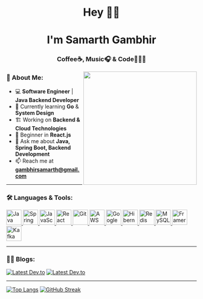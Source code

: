 <h1 align="center">Hey 👋👀</h1>
<h1 align="center">I'm Samarth Gambhir</h1>
<h3 align="center">Coffee☕, Music🎧 & Code👨🏻‍💻</h3>

<img align="right" width="300" height="300" src="https://media.giphy.com/media/3oKIPnAiaMCws8nOsE/giphy.gif">

### 🚀 About Me:
- 💻 **Software Engineer** | **Java Backend Developer**
- 🌱 Currently learning **Go** & **System Design**
- 🏗️ Working on **Backend & Cloud Technologies**
- 🎯 Beginner in **React.js**
- 💬 Ask me about **Java, Spring Boot, Backend Development**
- 📫 Reach me at **gambhirsamarth@gmail.com**

---

### 🛠️ Languages & Tools:
<p align="left"> 
  <a href="https://www.java.com" target="_blank" rel="noreferrer"> 
    <img src="https://www.vectorlogo.zone/logos/java/java-icon.svg" alt="Java" width="40" height="40"/> 
  </a> 
  <a href="https://spring.io/projects/spring-boot" target="_blank" rel="noreferrer"> 
    <img src="https://www.vectorlogo.zone/logos/springio/springio-icon.svg" alt="Spring Boot" width="40" height="40"/> 
</a>
  <a href="https://developer.mozilla.org/en-US/docs/Web/JavaScript" target="_blank" rel="noreferrer"> 
    <img src="https://upload.vectorlogo.zone/logos/javascript/images/239ec8a4-163e-4792-83b6-3f6d96911757.svg" alt="JavaScript" width="40" height="40"/> 
  </a> 
  <a href="https://react.dev/" target="_blank" rel="noreferrer"> 
    <img src="https://www.vectorlogo.zone/logos/reactjs/reactjs-icon.svg" alt="React" width="40" height="40"/> 
  </a> 
  <a href="https://git-scm.com/" target="_blank" rel="noreferrer"> 
  <img src="https://www.vectorlogo.zone/logos/git-scm/git-scm-icon.svg" alt="Git" width="40" height="40"/> 
</a>
  <a href="https://aws.amazon.com/s3/" target="_blank" rel="noreferrer"> 
    <img src="https://www.vectorlogo.zone/logos/amazon_aws/amazon_aws-icon.svg" alt="AWS S3" width="40" height="40"/> 
  </a> 
  <a href="https://cloud.google.com/functions" target="_blank" rel="noreferrer"> 
    <img src="https://www.vectorlogo.zone/logos/google_cloud/google_cloud-icon.svg" alt="Google Cloud Functions" width="40" height="40"/> 
  </a> 
  <a href="https://hibernate.org/" target="_blank" rel="noreferrer"> 
    <img src="https://www.vectorlogo.zone/logos/hibernate/hibernate-icon.svg" alt="Hibernate ORM" width="40" height="40"/> 
  </a> 
  <a href="https://redis.io/" target="_blank" rel="noreferrer"> 
    <img src="https://www.vectorlogo.zone/logos/redis/redis-icon.svg" alt="Redis" width="40" height="40"/> 
  </a> 
  <a href="https://www.mysql.com/" target="_blank" rel="noreferrer"> 
    <img src="https://www.vectorlogo.zone/logos/mysql/mysql-official.svg" alt="MySQL" width="40" height="40"/> 
  </a> 
  <a href="https://www.framer.com/" target="_blank" rel="noreferrer"> 
    <img src="https://www.vectorlogo.zone/logos/framer/framer-icon.svg" alt="Framer" width="40" height="40"/> 
  </a> 
<a href="https://www.framer.com/" target="_blank" rel="noreferrer"> 
    <img src="https://www.vectorlogo.zone/logos/apache_kafka/apache_kafka-ar21~bgwhite.svg" alt="Kafka" width="40" height="40"/> 
  </a> 
</p>

---
### ✍🏻 Blogs:
[![Latest Dev.to](https://latest-devto-post.vercel.app/api?username=gambhirsamarth&slug=how-to-upload-files-to-aws-s3-using-java-a-step-by-step-guide-2p18)](https://dev.to/gambhirsamarth/how-to-upload-files-to-aws-s3-using-java-a-step-by-step-guide-2p18)
[![Latest Dev.to](https://latest-devto-post.vercel.app/api?username=gambhirsamarth&slug=why-java-doesnt-support-multiple-inheritance-a-simplified-explanation-6hl)](https://dev.to/gambhirsamarth/why-java-doesnt-support-multiple-inheritance-a-simplified-explanation-6hl)

---

[![Top Langs](https://github-readme-stats.vercel.app/api/top-langs/?username=gambhirsamarth&layout=compact)]()
[![GitHub Streak](https://nirzak-streak-stats.vercel.app?user=gambhirsamarth&card_width=300)]()

<!-- ### 📈 Learning Roadmap: 
<a href="https://roadmap.sh">
  <img src="https://roadmap.sh/card/wide/6735c943e86e9ff4d2b3d8bf?variant=dark&roadmaps=backend" alt="roadmap.sh"/>
</a>

---


Feel free to connect! 🚀>
